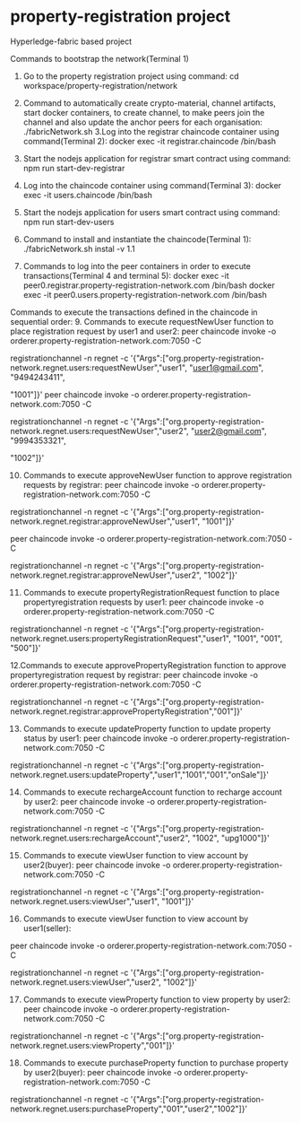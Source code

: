 # property-registration project
Hyperledge-fabric based project

Commands to bootstrap the network(Terminal 1)
1. Go to the property registration project using command:
cd workspace/property-registration/network
2. Command to automatically create crypto-material, channel artifacts, start docker containers, to
create channel, to make peers join the channel and also update the anchor peers for each
organisation:
./fabricNetwork.sh
3.Log into the registrar chaincode container using command(Terminal 2):
docker exec -it registrar.chaincode /bin/bash
4. Start the nodejs application for registrar smart contract using command:
npm run start-dev-registrar
5. Log into the chaincode container using command(Terminal 3):
docker exec -it users.chaincode /bin/bash
6. Start the nodejs application for users smart contract using command:
npm run start-dev-users

7. Command to install and instantiate the chaincode(Terminal 1):
./fabricNetwork.sh instal -v 1.1
8. Commands to log into the peer containers in order to execute transactions(Terminal 4 and
terminal 5):
docker exec -it peer0.registrar.property-registration-network.com /bin/bash
docker exec -it peer0.users.property-registration-network.com /bin/bash

Commands to execute the transactions defined in the chaincode in sequential
order:
9. Commands to execute requestNewUser function to place registration request by
user1 and user2:
peer chaincode invoke -o orderer.property-registration-network.com:7050 -C

registrationchannel -n regnet -c '{"Args":["org.property-registration-
network.regnet.users:requestNewUser","user1", "user1@gmail.com", "9494243411",

"1001"]}'
peer chaincode invoke -o orderer.property-registration-network.com:7050 -C

registrationchannel -n regnet -c '{"Args":["org.property-registration-
network.regnet.users:requestNewUser","user2", "user2@gmail.com", "9994353321",

"1002"]}'

10. Commands to execute approveNewUser function to approve registration requests
by registrar:
peer chaincode invoke -o orderer.property-registration-network.com:7050 -C

registrationchannel -n regnet -c '{"Args":["org.property-registration-
network.regnet.registrar:approveNewUser","user1", "1001"]}'

peer chaincode invoke -o orderer.property-registration-network.com:7050 -C

registrationchannel -n regnet -c '{"Args":["org.property-registration-
network.regnet.registrar:approveNewUser","user2", "1002"]}'

11. Commands to execute propertyRegistrationRequest function to place
propertyregistration requests by user1:
peer chaincode invoke -o orderer.property-registration-network.com:7050 -C

registrationchannel -n regnet -c '{"Args":["org.property-registration-
network.regnet.users:propertyRegistrationRequest","user1", "1001", "001", "500"]}'

12.Commands to execute approvePropertyRegistration function to approve
propertyregistration request by registrar:
peer chaincode invoke -o orderer.property-registration-network.com:7050 -C

registrationchannel -n regnet -c '{"Args":["org.property-registration-
network.regnet.registrar:approvePropertyRegistration","001"]}'

13. Commands to execute updateProperty function to update property status by
user1:
peer chaincode invoke -o orderer.property-registration-network.com:7050 -C

registrationchannel -n regnet -c '{"Args":["org.property-registration-
network.regnet.users:updateProperty","user1","1001","001","onSale"]}'

14. Commands to execute rechargeAccount function to recharge account by user2:
peer chaincode invoke -o orderer.property-registration-network.com:7050 -C

registrationchannel -n regnet -c '{"Args":["org.property-registration-
network.regnet.users:rechargeAccount","user2", "1002", "upg1000"]}'

15. Commands to execute viewUser function to view account by user2(buyer):
peer chaincode invoke -o orderer.property-registration-network.com:7050 -C

registrationchannel -n regnet -c '{"Args":["org.property-registration-
network.regnet.users:viewUser","user1", "1001"]}'

16. Commands to execute viewUser function to view account by user1(seller):

peer chaincode invoke -o orderer.property-registration-network.com:7050 -C

registrationchannel -n regnet -c '{"Args":["org.property-registration-
network.regnet.users:viewUser","user2", "1002"]}'

17. Commands to execute viewProperty function to view property by user2:
peer chaincode invoke -o orderer.property-registration-network.com:7050 -C

registrationchannel -n regnet -c '{"Args":["org.property-registration-
network.regnet.users:viewProperty","001"]}'

18. Commands to execute purchaseProperty function to purchase property by
user2(buyer):
peer chaincode invoke -o orderer.property-registration-network.com:7050 -C

registrationchannel -n regnet -c '{"Args":["org.property-registration-
network.regnet.users:purchaseProperty","001","user2","1002"]}'

